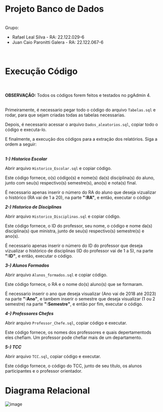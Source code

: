 # Projeto Banco de Dados

<br>Grupo:</br>
* Rafael Leal Silva - RA: 22.122.029-6
* Juan Caio Paronitti Galera - RA: 22.122.067-6
<br>

# Execução Código

<br></br>
**OBSERVAÇÃO:** Todos os códigos forem feitos e testados no pgAdmin 4.
<br></br>

Primeiramente, é necessario pegar todo o código do arquivo `Tabelas.sql` e rodar, para que sejam criadas todas as tabelas necessarias.

Depois, é necessario acessar o arquivo `Dados_aleatorios.sql`, copiar todo o código e executa-lo.

E finalmente, a execução dos códigos para a extração dos relatórios. Siga a ordem a seguir:
<br></br>

***1-) Historico Escolar***

Abrir arquivo `Historico_Escolar.sql` e copiar código.

Este código fornece, o(s) código(s) e nome(s) da(s) disciplina(s) do aluno, junto com seu(s) respectivo(s) semestre(s), ano(s) e nota(s) final. 

É necessario apenas inserir o número do RA do aluno que deseja vizualizar o histórico (RA vai de 1 a 20), na parte **":RA"**, e então, executar o código

***2-) Historico de Disciplinas***

Abrir arquivo `Historico_Disciplinas.sql` e copiar código.

Este código fornece, o ID do professor, seu nome, o código e nome da(s) disciplina(s) que ministra, junto de seu(s) respectivo(s) semestre(s) e ano(s).

É necessario apenas inserir o número do ID do professor que deseja vizualizar o histórico de disciplinas (ID do professor vai de 1 a 5), na parte **":ID"**, e então, executar o código.

***3-) Alunos Formados***

Abrir arquivo `Alunos_formados.sql` e copiar código.

Este código fornece, o RA e o nome do(s) aluno(s) que se formaram.

É necessario inserir o ano que deseja visualizar (Ano vai de 2018 até 2023) na parte **":Ano"**, e tambem inserir o semestre que deseja visualizar (1 ou 2 semestre) na parte **":Semestre"**, e então por fim, executar o código.

***4-) Professores Chefes***

Abrir arquivo `Professor_Chefe.sql`, copiar código e executar.

Este código fornece, os nomes dos professores e quais depertamentods eles chefiam. Um professor pode chefiar mais de um departamento.

***5-) TCC***

Abrir arquivo `TCC.sql`, copiar código e executar.

Este código fornece, o código do TCC, junto de seu título, os alunos participantes e o professor orientador.

# Diagrama Relacional

![image](https://github.com/RafLeal/Projeto-Banco-de-Dados/assets/165904115/690f67e2-210f-4701-b3fa-51ff6728b600)



